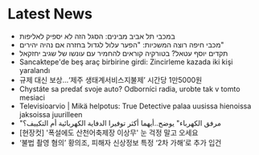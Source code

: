 # Latest News
-  במכבי תל אביב מבינים: הסגל הזה לא יספיק לאליפות
-  מכבי חיפה רוצה המשכיות: "הפער עלול לגדול בחזרה אם נהיה יהירים"
-  תקדים יוסף עטאל? בטורקיה קוראים להחמיר עם עונשו של שגיב יחזקאל
-  Sancaktepe'de beş araç birbirine girdi: Zincirleme kazada iki kişi yaralandı
-  규제 대신 보상...‘제주 생태계서비스지불제’ 시간당 1만5000원
-  Chystáte sa predať svoje auto? Odborníci radia, urobte tak v tomto mesiaci
-  Televisioarvio | Mikä helpotus: True Detective palaa uusissa hienoissa jaksoissa juurilleen
-  "مرفق الكهرباء" يوضح..أيهما أكثر توفيرا الدفاية الكهربائية أم التكييف؟
-  [현장컷] '폭설에도 산천어축제장 이상무' 눈 걱정 말고 오세요
-  ‘불법 촬영 혐의’ 황의조, 피해자 신상정보 특정 ‘2차 가해’로 추가 입건
